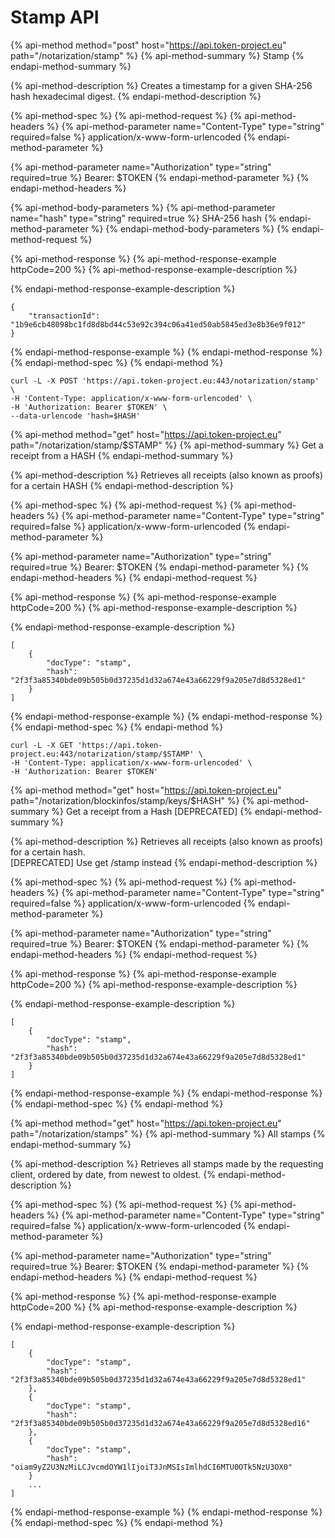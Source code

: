 # Stamp API

{% api-method method="post" host="https://api.token-project.eu" path="/notarization/stamp" %}
{% api-method-summary %}
Stamp
{% endapi-method-summary %}

{% api-method-description %}
Creates a timestamp for a given SHA-256 hash hexadecimal digest.
{% endapi-method-description %}

{% api-method-spec %}
{% api-method-request %}
{% api-method-headers %}
{% api-method-parameter name="Content-Type" type="string" required=false %}
application/x-www-form-urlencoded
{% endapi-method-parameter %}

{% api-method-parameter name="Authorization" type="string" required=true %}
Bearer: $TOKEN
{% endapi-method-parameter %}
{% endapi-method-headers %}

{% api-method-body-parameters %}
{% api-method-parameter name="hash" type="string" required=true %}
SHA-256 hash
{% endapi-method-parameter %}
{% endapi-method-body-parameters %}
{% endapi-method-request %}

{% api-method-response %}
{% api-method-response-example httpCode=200 %}
{% api-method-response-example-description %}

{% endapi-method-response-example-description %}

```text
{
    "transactionId": "1b9e6cb48098bc1fd8d8bd44c53e92c394c06a41ed50ab5845ed3e8b36e9f012"
}
```
{% endapi-method-response-example %}
{% endapi-method-response %}
{% endapi-method-spec %}
{% endapi-method %}

```text
curl -L -X POST 'https://api.token-project.eu:443/notarization/stamp' \
-H 'Content-Type: application/x-www-form-urlencoded' \
-H 'Authorization: Bearer $TOKEN' \
--data-urlencode 'hash=$HASH'
```

{% api-method method="get" host="https://api.token-project.eu" path="/notarization/stamp/$STAMP" %}
{% api-method-summary %}
Get a receipt from a HASH
{% endapi-method-summary %}

{% api-method-description %}
Retrieves all receipts \(also known as proofs\) for a certain HASH
{% endapi-method-description %}

{% api-method-spec %}
{% api-method-request %}
{% api-method-headers %}
{% api-method-parameter name="Content-Type" type="string" required=false %}
application/x-www-form-urlencoded
{% endapi-method-parameter %}

{% api-method-parameter name="Authorization" type="string" required=true %}
Bearer: $TOKEN
{% endapi-method-parameter %}
{% endapi-method-headers %}
{% endapi-method-request %}

{% api-method-response %}
{% api-method-response-example httpCode=200 %}
{% api-method-response-example-description %}

{% endapi-method-response-example-description %}

```text
[
    {
        "docType": "stamp",
        "hash": "2f3f3a85340bde09b505b0d37235d1d32a674e43a66229f9a205e7d8d5328ed1"
    }
]
```
{% endapi-method-response-example %}
{% endapi-method-response %}
{% endapi-method-spec %}
{% endapi-method %}

```text
curl -L -X GET 'https://api.token-project.eu:443/notarization/stamp/$STAMP' \
-H 'Content-Type: application/x-www-form-urlencoded' \
-H 'Authorization: Bearer $TOKEN'
```

{% api-method method="get" host="https://api.token-project.eu" path="/notarization/blockinfos/stamp/keys/$HASH" %}
{% api-method-summary %}
Get a receipt from a Hash \[DEPRECATED\]
{% endapi-method-summary %}

{% api-method-description %}
Retrieves all receipts \(also known as proofs\) for a certain hash.  
\[DEPRECATED\] Use get /stamp instead
{% endapi-method-description %}

{% api-method-spec %}
{% api-method-request %}
{% api-method-headers %}
{% api-method-parameter name="Content-Type" type="string" required=false %}
application/x-www-form-urlencoded
{% endapi-method-parameter %}

{% api-method-parameter name="Authorization" type="string" required=true %}
Bearer: $TOKEN
{% endapi-method-parameter %}
{% endapi-method-headers %}
{% endapi-method-request %}

{% api-method-response %}
{% api-method-response-example httpCode=200 %}
{% api-method-response-example-description %}

{% endapi-method-response-example-description %}

```text
[
    {
        "docType": "stamp",
        "hash": "2f3f3a85340bde09b505b0d37235d1d32a674e43a66229f9a205e7d8d5328ed1"
    }
]
```
{% endapi-method-response-example %}
{% endapi-method-response %}
{% endapi-method-spec %}
{% endapi-method %}

{% api-method method="get" host="https://api.token-project.eu" path="/notarization/stamps" %}
{% api-method-summary %}
All stamps
{% endapi-method-summary %}

{% api-method-description %}
Retrieves all stamps made by the requesting client, ordered by date, from newest to oldest.
{% endapi-method-description %}

{% api-method-spec %}
{% api-method-request %}
{% api-method-headers %}
{% api-method-parameter name="Content-Type" type="string" required=false %}
application/x-www-form-urlencoded
{% endapi-method-parameter %}

{% api-method-parameter name="Authorization" type="string" required=true %}
Bearer: $TOKEN
{% endapi-method-parameter %}
{% endapi-method-headers %}
{% endapi-method-request %}

{% api-method-response %}
{% api-method-response-example httpCode=200 %}
{% api-method-response-example-description %}

{% endapi-method-response-example-description %}

```text
[
    {
        "docType": "stamp",
        "hash": "2f3f3a85340bde09b505b0d37235d1d32a674e43a66229f9a205e7d8d5328ed1"
    },
    {
        "docType": "stamp",
        "hash": "2f3f3a85340bde09b505b0d37235d1d32a674e43a66229f9a205e7d8d5328ed16"
    },
    {
        "docType": "stamp",
        "hash": "oiam9yZ2U3NzMiLCJvcmdOYW1lIjoiT3JnMSIsImlhdCI6MTU0OTk5NzU3OX0"
    }
    ...
]
```
{% endapi-method-response-example %}
{% endapi-method-response %}
{% endapi-method-spec %}
{% endapi-method %}

